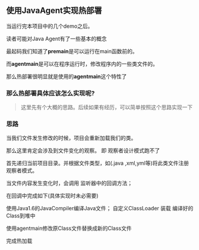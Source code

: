 ## 使用JavaAgent实现热部署

当运行完本项目中的几个demo之后。

读者可能对Java Agent有了一些基本的概念

最起码我们知道了**premain**是可以运行在main函数前的。

而**agentmain**是可以在程序运行时，修改程序内的一些类文件的。

那么热部署很明显就是使用的**agentmain**这个特性了

### 那么热部署具体应该怎么实现呢?

> 这里先有个大概的思路。后续如果有经历，可以简单按照这个思路实现一下

### 思路

当我们文件发生修改的时候，项目会重新加载我们的类。

那么这里肯定会涉及到文件变化的观察。 即 观察者设计模式跑不了

首先递归当前项目目录。并根据文件类型，如(.java ,xml,yml等)将此类文件注册观察者模式。

当文件内容发生变化时，会调用 监听器中的回调方法；

在回调中完成如下(具体实现时未必需要)

使用Java1.6的JavaCompiler编译Java文件；
自定义ClassLoader 装载 编译好的Class到堆中

使用agentmain修改原Class文件替换成新的Class文件

完成热加载

